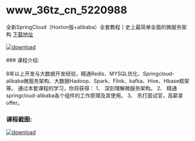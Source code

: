# www_36tz_cn_5220988
全新SpringCloud（Hoxton版+alibaba）全套教程丨史上最简单全面的微服务架构
[下载地址](http://www.36tz.cn/article/5220988 "下载地址")
<br/></br>[![download](http://36tz.cn/muke_img/2021_09_1-8-300x148.png "下载地址")](http://www.36tz.cn/article/5220988 "下载地址")
<br/></br>### 课程介绍:<br/></br>8年以上开发与大数据开发经验，精通Redis、MYSQL优化、Springcloud-alibaba微服务架构、大数据Hadoop、Spark、Flink、kafka、Hive、Hbase框架等。
通过本套课程的学习，你将获得：
1、 深刻理解微服务架构。
2、 精通springcloud-alibaba各个组件的工作原理及其使用。
3、 吊打面试官，高薪拿offer。

### 课程截图:
[![download](http://36tz.cn/muke_img/2021_09_2-8.png "下载地址")](http://www.36tz.cn/article/5220988 "下载地址")
